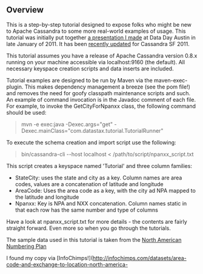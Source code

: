 Overview
---------
This is a step-by-step tutorial designed to expose folks who might be new to Apache Cassandra to some more real-world examples of usage. This tutorial was initially put together [a presentation I made](http://www.slideshare.net/zznate/introduction-to-apachecassandrafordevelope) at Data Day Austin in late January of 2011. It has been [recently updated](http://www.slideshare.net/zznate/introduction-to-apachecassandrafordeveloperslhg) for Cassandra SF 2011. 

This tutorial assumes you have a release of Apache Cassandra version 0.8.x running on your machine accessible via localhost:9160 (the default). All necessary keyspace creation scripts and data inserts are included.

Tutorial examples are designed to be run by Maven via the maven-exec-plugin. This makes dependency management a breeze (see the pom file!) and removes the need for goofy classpath maintenance scripts and such. An example of command invocation is in the Javadoc comment of each file. For example, to invoke the GetCityForNpanxx class, the following command should be used:

> mvn -e exec:java -Dexec.args="get" -Dexec.mainClass="com.datastax.tutorial.TutorialRunner"

To execute the schema creation and import script use the following:

> bin/cassandra-cli --host localhost < /path/to/script/npanxx_script.txt 

This script creates a keyspace named 'Tutorial' and three column families:

* StateCity: uses the state and city as a key. Column names are area codes, values are a concatenation of latitude and longitude
* AreaCode: Uses the area code as a key, with the city ad NPA mapped to the latitude and longitude 
* Npanxx: Key is NPA and NXX concatenation. Column names static in that each row has the same number and type of columns


Have a look at npanxx_script.txt for more details - the contents are fairly straight forward. Even more so when you go through the tutorials.

The sample data used in this tutorial is taken from the [North American Numbering Plan](http://en.wikipedia.org/wiki/North_American_Numbering_Plan)

I found my copy via [InfoChimps!](http://infochimps.com/datasets/area-code-and-exchange-to-location-north-america- 
